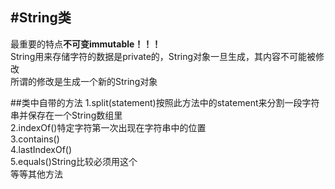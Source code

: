 #String类
---
最重要的特点**不可变immutable！！！**  
String用来存储字符的数据是private的，String对象一旦生成，其内容不可能被修改   
所谓的修改是生成一个新的String对象 

##类中自带的方法
1.split(statement)按照此方法中的statement来分割一段字符串并保存在一个String数组里  
2.indexOf()特定字符第一次出现在字符串中的位置  
3.contains()  
4.lastIndexOf()  
5.equals()String比较必须用这个  
等等其他方法